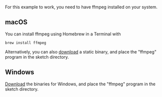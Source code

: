 For this example to work, you need to have ffmpeg installed on your system.

## macOS

You can install ffmpeg using Homebrew in a Terminal with

```
brew install ffmpeg
```

Alternatively, you can also [download](https://evermeet.cx/ffmpeg/) a static binary, and place the "ffmpeg" program in the sketch directory.

## Windows

[Download](https://www.gyan.dev/ffmpeg/builds/) the binaries for Windows, and place the "ffmpeg" program in the sketch directory.
